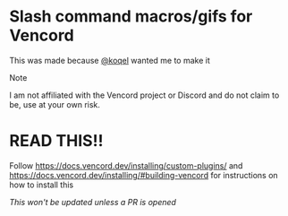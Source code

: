 # Slash command macros/gifs for Vencord

This was made because [@koqel](https://github.com/koqel) wanted me to make it


> [!NOTE]
> I am not affiliated with the Vencord project or Discord and do not claim to be, use at your own risk.


# READ THIS!!
Follow https://docs.vencord.dev/installing/custom-plugins/ and https://docs.vencord.dev/installing/#building-vencord for instructions on how to install this

*This won't be updated unless a PR is opened*
